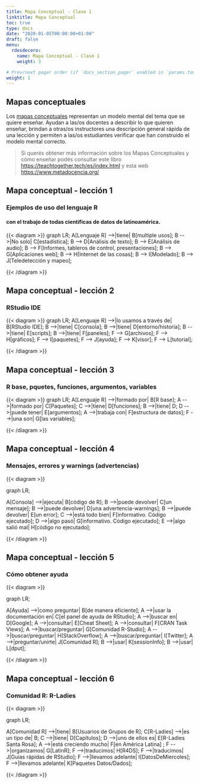 ```yaml
---
title: Mapa Conceptual - Clase 1
linktitle: Mapa Conceptual
toc: true
type: docs
date: "2020-01-05T00:00:00+01:00"
draft: false
menu:
  rdesdecero:
    name: Mapa Conceptual - Clase 1
    weight: 3

# Prev/next pager order (if `docs_section_pager` enabled in `params.toml`)
weight: 1
---
```


## Mapas conceptuales

Los [mapas conceptuales](https://teachtogether.tech/es/index.html#s:memory-concept-maps) representan un modelo mental del tema que se quiere enseñar. Ayudan a las/os docentes a describir lo que quieren enseñar, brindan a otras/os instructores una descripción general rápida de una lección y permiten a las/os estudiantes verificar que han construido el modelo mental correcto.

> Si querés obtener más información sobre los Mapas Conceptuales y cómo enseñar podés consultar este libro https://teachtogether.tech/es/index.html y esta web https://www.metadocencia.org/

## Mapa conceptual - lección 1
### Ejemplos de uso del lenguaje R 
#### con el trabajo de todas científicas de datos de latinoamérica. 

{{< diagram >}}
graph LR;
A[Lenguaje R] -->|tiene| B[multiple usos];
B -->|No solo| C[estadística];
B --> D[Análisis de texto];
B --> E[Análisis de audio];
B --> F[Informes, tableros de control, presentaciones];
B --> G[Aplicaciones web];
B --> H[Internet de las cosas];
B --> I[Modelado];
B --> J[Teledetección y mapeo];

{{< /diagram >}}

## Mapa conceptual - lección 2
### RStudio IDE

{{< diagram >}}
graph LR;
A[Lenguaje R] -->|lo usamos a través de| B[RStudio IDE];
B -->|tiene| C[consola];
B -->|tiene| D[entorno/historia];
B -->|tiene| E[scripts];
B -->|tiene| F[paneles];
F --> G[archivos];
F --> H[gráficos];
F --> I[paquetes];
F --> J[ayuda];
F --> K[visor];
F --> L[tutorial];

{{< /diagram >}}

## Mapa conceptual - lección 3
### R base, pquetes, funciones, argumentos, variables

{{< diagram >}}
graph LR;
A[Lenguaje R] -->|formado por| B[R base];
A -->|formado por| C[Paquetes];
C -->|tiene| D[funciones];
B -->|tiene| D;
D -->|puede tener| E[argumentos];
A -->|trabaja con| F[estructura de datos];
F -->|una son| G[las variables];

{{< /diagram >}}


## Mapa conceptual - lección 4
### Mensajes, errores y warnings (advertencias)

{{< diagram >}}

graph LR;

A[Consola] -->|ejecuta| B[código de R];
B -->|puede devolver| C[un mensaje];
B -->|puede devolver| D[una advertencia-warnings];
B -->|puede devolver| E[un error];
C -->|está todo bien| F[informativo. Código ejecutado];
D -->|algo pasó| G[informativo. Código ejecutado];
E -->|algo salió mal| H[código no ejecutado];

{{< /diagram >}}


## Mapa conceptual - lección 5
### Cómo obtener ayuda

{{< diagram >}}

graph LR;

A[Ayuda] -->|como preguntar| B[de manera eficiente];
A -->|usar la documentación en| C[el panel de ayuda de RStudio];
A -->|buscar en| D[Google];
A -->|consultar| E[Cheat Sheet];
A -->|consultar| F[CRAN Task Views];
A -->|buscar/preguntar| G[Comunidad R-Studio];
A -->|buscar/preguntar| H[StackOverflow];
A -->|buscar/preguntar| I[Twitter];
A -->|preguntar/unirte| J[Comunidad R];
B -->|usar| K[sessionInfo];
B -->|usar| L[dput];

{{< /diagram >}}

## Mapa conceptual - lección 6
### Comunidad R: R-Ladies

{{< diagram >}}

graph LR;

A[Comunidad R] -->|tiene| B[Usuarios de Grupos de R];
C[R-Ladies] -->|es un tipo de| B;
C -->|tiene| D[Capítulos];
D -->|uno de ellos es| E[R-Ladies Santa Rosa];
A -->|está creciendo mucho| F[en América Latina] ;
F -->|organizamos| G[LatinR];
F -->|traducimos| H[R4DS];
F -->|traducimos| J[Guías rápidas de RStudio];
F -->|llevamos adelante| I[DatosDeMiercoles];
F -->|llevamos adelante| K[Paquetes Datos/Dados];

{{< /diagram >}}
